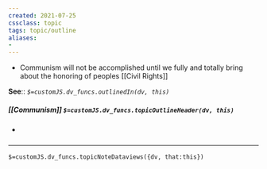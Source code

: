 ```yaml
---
created: 2021-07-25
cssclass: topic
tags: topic/outline
aliases:
- 
---
```


 - Communism will not be accomplished until we fully and totally bring about the honoring of peoples [[Civil Rights]]

**See**:: 
*`$=customJS.dv_funcs.outlinedIn(dv, this)`*

##### [[Communism]] `$=customJS.dv_funcs.topicOutlineHeader(dv, this)`
- 

### <hr class="dataviews"/>

`$=customJS.dv_funcs.topicNoteDataviews({dv, that:this})`



